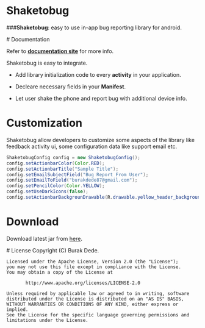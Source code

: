 # Shaketobug

###**Shaketobug**: easy to use in-app bug reporting library for android.


# Documentation

Refer to **[documentation site](http://burakdd.github.io/shaketobug/)** for more info.

Shaketobug is easy to integrate.

* Add library initialization code to every **activity** in your application.

* Decleare necessary fields in your **Manifest**.

* Let user shake the phone and report bug with additional device info.

# Customization

Shaketobug allow developers to customize some aspects of the library like feedback activity ui, some configuration data like support email etc.

```java
ShaketobugConfig config = new ShaketobugConfig();
config.setActionbarColor(Color.RED);
config.setActionbarTitle("Sample Title");
config.setEmailSubjectField("Bug Report From User");
config.setEmailToField("burakdede87@gmail.com");
config.setPencilColor(Color.YELLOW);
config.setUseDarkIcons(false);
config.setActionbarBackgrounDrawable(R.drawable.yellow_header_background);
```
# Download

Download latest jar from [here](https://github.com/burakdd/shaketobug/raw/master/shaketobug-release/shaketobug.jar).


# License
 	Copyright (C) Burak Dede.
 
 	Licensed under the Apache License, Version 2.0 (the "License");
 	you may not use this file except in compliance with the License.
 	You may obtain a copy of the License at
 
    	   http://www.apache.org/licenses/LICENSE-2.0
 	
 	Unless required by applicable law or agreed to in writing, software
 	distributed under the License is distributed on an "AS IS" BASIS,
 	WITHOUT WARRANTIES OR CONDITIONS OF ANY KIND, either express or implied.
 	See the License for the specific language governing permissions and
 	limitations under the License.

  
